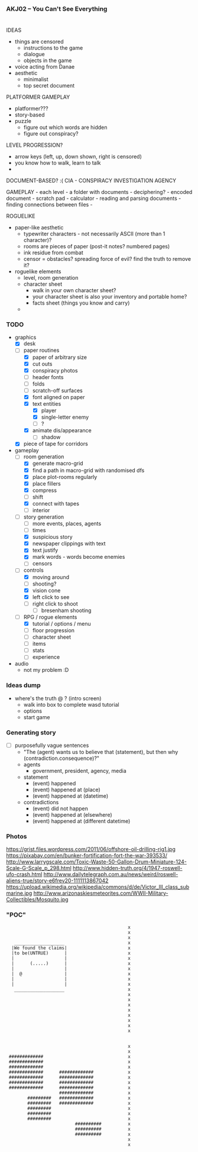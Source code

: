 ### AKJ02 – You Can't See Everything ###

# <REDACTED> #

IDEAS
 - things are censored
   - instructions to the game
   - dialogue
   - objects in the game
 - voice acting from Danae
 - aesthetic
   - minimalist
   - top secret document

PLATFORMER
  GAMEPLAY
   - platformer???
   - story-based
   - puzzle
     - figure out which words are hidden
     - figure out conspiracy?

  LEVEL PROGRESSION?
   - arrow keys (left, up, down shown, right is censored)
   - you know how to walk, learn to talk
   - 

DOCUMENT-BASED? :(
  CIA - CONSPIRACY INVESTIGATION AGENCY
  
  GAMEPLAY
    - each level - a folder with documents
      - deciphering?
        - encoded document
        - scratch pad
        - calculator
      - reading and parsing documents
      - finding connections between files
      - 

ROGUELIKE
  - paper-like aesthetic
    - typewriter characters - not necessarily ASCII (more than 1 character)?
    - rooms are pieces of paper (post-it notes? numbered pages)
    - ink residue from combat
    - censor = obstacles? spreading force of evil? find the truth to remove it?
  - roguelike elements
    - level, room generation
    - character sheet
      - walk in your own character sheet?
      - your character sheet is also your inventory and portable home?
      - facts sheet (things you know and carry)
    - 

### TODO ###

 - graphics
   - [x] desk
   - [ ] paper routines
     - [x] paper of arbitrary size
     - [x] cut outs
     - [x] conspiracy photos
     - [ ] header fonts
     - [ ] folds
     - [ ] scratch-off surfaces
     - [x] font aligned on paper
     - [x] text entities
       - [x] player
       - [x] single-letter enemy
       - [ ] ?
     - [x] animate dis/appearance
       - [ ] shadow
   - [x] piece of tape for corridors
 - gameplay
   - [ ] room generation
     - [x] generate macro-grid
     - [x] find a path in macro-grid with randomised dfs
     - [x] place plot-rooms regularly
     - [x] place fillers
     - [x] compress
     - [ ] shift
     - [x] connect with tapes
     - [ ] interior
   - [ ] story generation
     - [ ] more events, places, agents
     - [ ] times
     - [x] suspicious story
     - [x] newspaper clippings with text
     - [x] text justify
     - [x] mark words - words become enemies
     - [ ] censors
   - [ ] controls
     - [x] moving around
     - [ ] shooting?
     - [x] vision cone
     - [x] left click to see
     - [ ] right click to shoot
       - [ ] bresenham shooting
   - [ ] RPG / rogue elements
     - [x] tutorial / options / menu
     - [ ] floor progression
     - [ ] character sheet
     - [ ] items
     - [ ] stats
     - [ ] experience
 - audio
   - not my problem :D

### Ideas dump ###

 - where's the truth @ ? (intro screen)
   - walk into box to complete wasd tutorial
   - options
   - start game

### Generating story ###

 - [ ] purposefully vague sentences
   - "The (agent) wants us to believe that (statement), but then why (contradiction.consequence)?"
   - agents
     - government, president, agency, media
   - statement
     - (event) happened
     - (event) happened at (place)
     - (event) happened at (datetime)
   - contradictions
     - (event) did not happen
     - (event) happened at (elsewhere)
     - (event) happened at (different datetime)

### Photos ###

https://grist.files.wordpress.com/2011/06/offshore-oil-drilling-rig1.jpg
https://pixabay.com/en/bunker-fortification-fort-the-war-393533/
http://www.larrygscale.com/Toxic-Waste-50-Gallon-Drum-Miniature-124-Scale-G-Scale_p_298.html
http://www.hidden-truth.org/4/1947-roswell-ufo-crash.html
http://www.dailytelegraph.com.au/news/weird/roswell-aliens-true/story-e6frev20-1111113867042
https://upload.wikimedia.org/wikipedia/commons/d/de/Victor_III_class_submarine.jpg
http://www.arizonaskiesmeteorites.com/WWII-Military-Collectibles/Mosquito.jpg

### "POC" ###

                                                  x
                                                  x
                                                  x
       ___________________                        x
      |We found the claims|                       x
      |to be(UNTRUE)      |                       x
      |                   |                       x
      |      (.....)      |                       x
      |                   |                       x
      |  @                |                       x
      |                   |                       x
      |                   |                       x
       ___________________                        x
                                                  x
                                                  x
                                                  x
                                                  x
                                                  x
                                                  x
                                                  x
                                                  x


                                                  x
                                                  x
     #############                                x
     #############                                x
     #############                                x
     #############      #############             x
     #############      #############             x
     #############      #############             x
     #############      #############             x
                        #############             x
            #########   #############             x
            #########   #############             x
            #########                             x
            #########                             x
            #########                             x
                              ##########          x
                              ##########          x
                              ##########          x
                                                  x
                                                  x